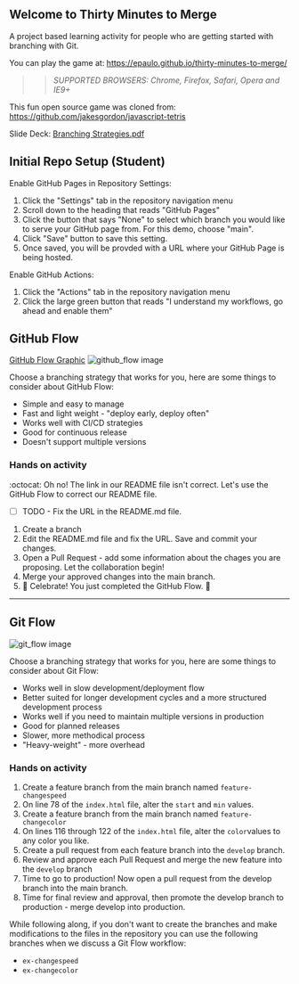 ## Welcome to Thirty Minutes to Merge

A project based learning activity for people who are getting started with branching with Git.

You can play the game at: https://epaulo.github.io/thirty-minutes-to-merge/

>> _*SUPPORTED BROWSERS*: Chrome, Firefox, Safari, Opera and IE9+_

This fun open source game was cloned from: https://github.com/jakesgordon/javascript-tetris

Slide Deck: [Branching Strategies.pdf](https://github.com/githubschool/thirty-minutes-to-merge/files/6069357/Branching.Strategies.pdf)


## Initial Repo Setup (Student)
Enable GitHub Pages in Repository Settings:
1. Click the "Settings" tab in the repository navigation menu
1. Scroll down to the heading that reads "GitHub Pages"
1. Click the button that says "None" to select which branch you would like to serve your GitHub page from.  For this demo, choose "main".
1. Click "Save" button to save this setting.
1. Once saved, you will be provded with a URL where your GitHub Page is being hosted.

Enable GitHub Actions:
1. Click the "Actions" tab in the repository navigation menu
1. Click the large green button that reads "I understand my workflows, go ahead and enable them"

## GitHub Flow
[GitHub Flow Graphic](https://guides.github.com/introduction/flow/)
![github_flow image](https://github.com/githubschool/thirty-minutes-to-merge/blob/main/github_flow.png)

Choose a branching strategy that works for you, here are some things to consider about GitHub Flow:
- Simple and easy to manage
- Fast and light weight - "deploy early, deploy often"
- Works well with CI/CD strategies
- Good for continuous release 
- Doesn't support multiple versions

### Hands on activity
:octocat: Oh no! The link in our README file isn't correct. Let's use the GitHub Flow to correct our README file.
- [ ] TODO - Fix the URL in the README.md file.
1. Create a branch
1. Edit the README.md file and fix the URL. Save and commit your changes.
1. Open a Pull Request - add some information about the chages you are proposing. Let the collaboration begin!
1. Merge your approved changes into the main branch.
1. :tada: Celebrate! You just completed the GitHub Flow. :tada:

---

## Git Flow
![git_flow image](https://github.com/githubschool/thirty-minutes-to-merge/blob/main/gitflow_1.png)

Choose a branching strategy that works for you, here are some things to consider about Git Flow:
- Works well in slow development/deployment flow
- Better suited for longer development cycles and a more structured development process
- Works well if you need to maintain multiple versions in production
- Good for planned releases
- Slower, more methodical process
- "Heavy-weight" - more overhead


### Hands on activity
1. Create a feature branch from the main branch named `feature-changespeed`
1. On line 78 of the `index.html` file, alter the `start` and `min` values.
1. Create a feature branch from the main branch named `feature-changecolor`
1. On lines 116 through 122 of the `index.html` file, alter the `color`values to any color you like.
1. Create a pull request from each feature branch into the `develop` branch.
1. Review and approve each Pull Request and merge the new feature into the `develop` branch
1. Time to go to production! Now open a pull request from the develop branch into the main branch.
1. Time for final review and approval, then promote the develop branch to production - merge develop into production.

While following along, if you don't want to create the branches and make modifications to the files in the repository you can use the following branches when we discuss a Git Flow workflow:

- `ex-changespeed`
- `ex-changecolor`
